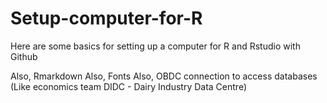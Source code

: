 # Setup-computer-for-R
Here are some basics for setting up a computer for R and Rstudio with Github

Also, Rmarkdown
Also, Fonts
Also, OBDC connection to access databases (Like economics team DIDC - Dairy Industry Data Centre)

